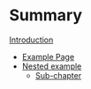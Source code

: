 # Summary

[Introduction](README.md)

- [Example Page](example.md)
- [Nested example](nested/README.md)
    - [Sub-chapter](nested/sub-chapter.md)
